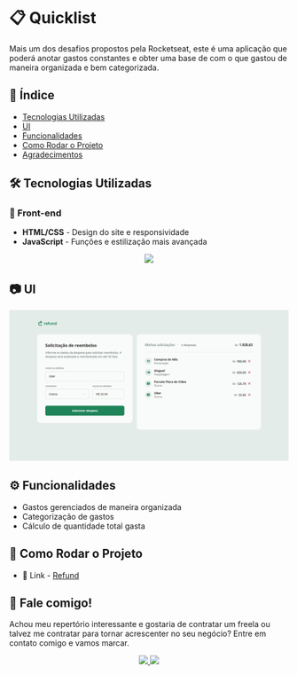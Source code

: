 # 📋 Quicklist

Mais um dos desafios propostos pela Rocketseat, este é uma aplicação que poderá anotar gastos constantes e obter uma base de com o que gastou de maneira organizada e bem categorizada.

## 📑 Índice

- [Tecnologias Utilizadas](#️-tecnologias-utilizadas)
- [UI](#-ui)
- [Funcionalidades](#️-funcionalidades)
- [Como Rodar o Projeto](#️-como-rodar-o-projeto)
- [Agradecimentos](#️-agradecimentos)

## 🛠️ Tecnologias Utilizadas

### 🔎 Front-end

- **HTML/CSS** - Design do site e responsividade
- **JavaScript** - Funções e estilização mais avançada

<p align="center">
  <a href="https://skillicons.dev">
    <img src="https://skillicons.dev/icons?i=html,css,js" />
  </a>
</p>

## 📷 UI

<img src="public/full-page-desktop.png">

## ⚙️ Funcionalidades

- Gastos gerenciados de maneira organizada
- Categorização de gastos
- Cálculo de quantidade total gasta

## 🚀 Como Rodar o Projeto

- 🔗 Link - [Refund](https://jefolidev.github.io/refund/)

## 👥 Fale comigo!

Achou meu repertório interessante e gostaria de contratar um freela ou talvez me contratar para tornar acrescenter no seu negócio? Entre em contato comigo e vamos marcar.

<p align="center">
  <a href="https://www.linkedin.com/in/jeferson-franco-1349062b0/">
    <img src="https://skillicons.dev/icons?i=linkedin" />
  </a>
  <a href="https://github.com/jefolidev">
    <img src="https://skillicons.dev/icons?i=github" />
  </a>
</p>
